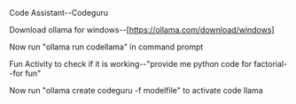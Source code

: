 Code Assistant--Codeguru

Download ollama for windows--[https://ollama.com/download/windows]


Now run "ollama run codellama" in command prompt

Fun Activity to check if it is working--"provide me python code for factorial--for fun"

Now run "ollama create codeguru -f modelfile" to activate code llama

